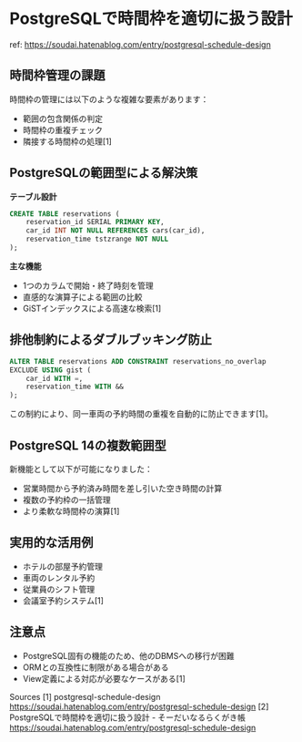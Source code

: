 # PostgreSQLで時間枠を適切に扱う設計

ref: <https://soudai.hatenablog.com/entry/postgresql-schedule-design>

## 時間枠管理の課題

時間枠の管理には以下のような複雑な要素があります：

- 範囲の包含関係の判定
- 時間枠の重複チェック
- 隣接する時間枠の処理[1]

## PostgreSQLの範囲型による解決策

**テーブル設計**

```sql
CREATE TABLE reservations (
    reservation_id SERIAL PRIMARY KEY,
    car_id INT NOT NULL REFERENCES cars(car_id),
    reservation_time tstzrange NOT NULL
);
```

**主な機能**

- 1つのカラムで開始・終了時刻を管理
- 直感的な演算子による範囲の比較
- GiSTインデックスによる高速な検索[1]

## 排他制約によるダブルブッキング防止

```sql
ALTER TABLE reservations ADD CONSTRAINT reservations_no_overlap 
EXCLUDE USING gist (
    car_id WITH =,
    reservation_time WITH &&
);
```

この制約により、同一車両の予約時間の重複を自動的に防止できます[1]。

## PostgreSQL 14の複数範囲型

新機能として以下が可能になりました：

- 営業時間から予約済み時間を差し引いた空き時間の計算
- 複数の予約枠の一括管理
- より柔軟な時間枠の演算[1]

## 実用的な活用例

- ホテルの部屋予約管理
- 車両のレンタル予約
- 従業員のシフト管理
- 会議室予約システム[1]

## 注意点

- PostgreSQL固有の機能のため、他のDBMSへの移行が困難
- ORMとの互換性に制限がある場合がある
- View定義による対応が必要なケースがある[1]

Sources
[1] postgresql-schedule-design <https://soudai.hatenablog.com/entry/postgresql-schedule-design>
[2] PostgreSQLで時間枠を適切に扱う設計 - そーだいなるらくがき帳 <https://soudai.hatenablog.com/entry/postgresql-schedule-design>
